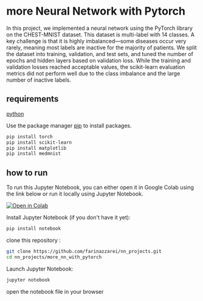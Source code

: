 # more Neural Network with Pytorch

In this project, we implemented a neural network using the PyTorch library on the CHEST-MNIST dataset. This dataset is
multi-label with 14 classes. A key challenge is that it is highly imbalanced—some diseases occur very rarely, meaning
most labels are inactive for the majority of patients. We split the dataset into training, validation, and test sets,
and tuned the number of epochs and hidden layers based on validation loss. While the training and validation losses
reached acceptable values, the scikit-learn evaluation metrics did not perform well due to the class imbalance and the
large number of inactive labels.


## requirements
[python](https://www.python.org/downloads/)

Use the package manager [pip](https://pip.pypa.io/en/stable/) to install packages.

```bash
pip install torch
pip install scikit-learn
pip install matplotlib
pip install medmnist
```

## how to run
To run this Jupyter Notebook, you can either open it in Google Colab using the link below or run it locally using Jupyter Notebook.

[![Open in Colab](https://colab.research.google.com/assets/colab-badge.svg)](https://colab.research.google.com/github/farinazzarei/nn_projects/more_nn_with_torch/blob/main/nn_with_torch.ipynb)

Install Jupyter Notebook (if you don't have it yet):

```bash
pip install notebook
```
clone this repository :
```bash
git clone https://github.com/farinazzarei/nn_projects.git
cd nn_projects/more_nn_with_pytorch
```
Launch Jupyter Notebook:
```bash
jupyter notebook
```
open the notebook file in your browser 
